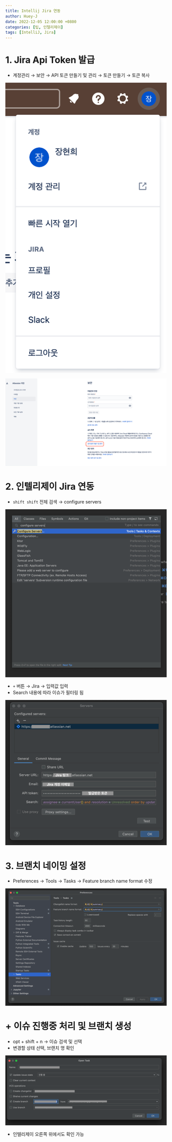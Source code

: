 ```yaml
---
title: Intellij Jira 연동
author: Huey-J
date: 2022-12-05 12:00:00 +0800
categories: [팁, 인텔리제이]
tags: [IntelliJ, Jira]
---
```


# 1. Jira Api Token 발급

- 계정관리 → 보안 → API 토큰 만들기 및 관리 → 토큰 만들기 → 토큰 복사

![intellij myaccount1](/assets/img/intellij_myaccount1.png)

![intellij myaccount2](/assets/img/intellij_myaccount2.png)


# 2. 인텔리제이 Jira 연동

- `shift shift` 전체 검색 → configure servers

![intellij configure server](/assets/img/intellij_configureserver.png)

- `+` 버튼 → Jira → 입력값 입력
- Search 내용에 따라 이슈가 필터링 됨

![intellij jira setting](/assets/img/intellij_jira_setting.png)


# 3. 브랜치 네이밍 설정

- Preferences → Tools → Tasks → Feature branch name format 수정

![intellij jira branchname](/assets/img/intellij_jira_branchname.png)


# + 이슈 진행중 처리 및 브랜치 생성

- opt + shift + n → 이슈 검색 및 선택
- 변경할 상태 선택, 브랜치 명 확인

![intellij jira create branch](/assets/img/intellij_jira_createbranch.png)

- 인텔리제이 오른쪽 위에서도 확인 가능
